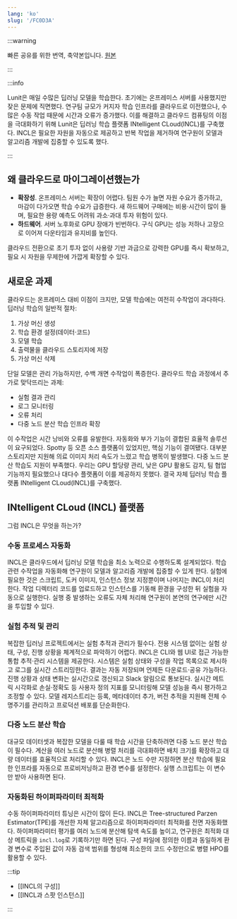 ```yaml
---
lang: 'ko'
slug: '/FC0D3A'
---
```


:::warning

빠른 공유를 위한 번역, 축약본입니다. [원본](https://medium.com/lunit/intelligent-cloud-part-1-introduction-to-lunits-cloud-deep-learning-platform-for-efficient-94fd2da2a3f2)

:::

:::info

Lunit은 매일 수많은 딥러닝 모델을 학습한다. 초기에는 온프레미스 서버를 사용했지만 잦은 문제에 직면했다. 연구팀 규모가 커지자 학습 인프라를 클라우드로 이전했으나, 수많은 수동 작업 때문에 시간과 오류가 증가했다. 이를 해결하고 클라우드 컴퓨팅의 이점을 극대화하기 위해 Lunit은 딥러닝 학습 플랫폼 INtelligent CLoud(INCL)를 구축했다. INCL은 필요한 자원을 자동으로 제공하고 반복 작업을 제거하여 연구원이 모델과 알고리즘 개발에 집중할 수 있도록 했다.

:::

## 왜 클라우드로 마이그레이션했는가

- **확장성**. 온프레미스 서버는 확장이 어렵다. 팀원 수가 늘면 자원 수요가 증가하고, 마감이 다가오면 학습 수요가 급증한다. 새 하드웨어 구매에는 비용·시간이 많이 들며, 필요한 용량 예측도 어려워 과소·과대 투자 위험이 있다.
- **하드웨어**. 서버 노후화로 GPU 장애가 빈번하다. 구식 GPU는 성능 저하나 고장으로 이어져 다운타임과 유지비를 높인다.

클라우드 전환으로 초기 투자 없이 사용량 기반 과금으로 강력한 GPU를 즉시 확보하고, 필요 시 자원을 무제한에 가깝게 확장할 수 있다.

## 새로운 과제

클라우드는 온프레미스 대비 이점이 크지만, 모델 학습에는 여전히 수작업이 과다하다. 딥러닝 학습의 일반적 절차:

1. 가상 머신 생성
2. 학습 환경 설정(데이터·코드)
3. 모델 학습
4. 출력물을 클라우드 스토리지에 저장
5. 가상 머신 삭제

단일 모델은 관리 가능하지만, 수백 개면 수작업이 폭증한다. 클라우드 학습 과정에서 추가로 맞닥뜨리는 과제:

- 실험 결과 관리
- 로그 모니터링
- 오류 처리
- 다중 노드 분산 학습 인프라 확장

이 수작업은 시간 낭비와 오류를 유발한다. 자동화와 부가 기능이 결합된 효율적 솔루션이 요구되었다. Spotty 등 오픈 소스 플랫폼이 있었지만, 핵심 기능이 결여됐다. 대부분 스토리지만 지원해 의료 이미지 처리 속도가 느렸고 학습 병목이 발생했다. 다중 노드 분산 학습도 지원이 부족했다. 우리는 GPU 할당량 관리, 낮은 GPU 활용도 감지, 팀 협업 기능까지 필요했으나 대다수 플랫폼이 이를 제공하지 못했다. 결국 자체 딥러닝 학습 플랫폼 INtelligent CLoud(INCL)를 구축했다.

## INtelligent CLoud (INCL) 플랫폼

그럼 INCL은 무엇을 하는가?

### 수동 프로세스 자동화

INCL은 클라우드에서 딥러닝 모델 학습을 최소 노력으로 수행하도록 설계되었다. 학습 관련 수작업을 자동화해 연구원이 모델과 알고리즘 개발에 집중할 수 있게 한다. 실험에 필요한 것은 스크립트, 도커 이미지, 인스턴스 정보 지정뿐이며 나머지는 INCL이 처리한다. 작업 디렉터리 코드를 업로드하고 인스턴스를 기동해 환경을 구성한 뒤 실험을 자동으로 실행한다. 실행 중 발생하는 오류도 자체 처리해 연구원이 본연의 연구에만 시간을 투입할 수 있다.

### 실험 추적 및 관리

복잡한 딥러닝 프로젝트에서는 실험 추적과 관리가 필수다. 전용 시스템 없이는 실험 상태, 구성, 진행 상황을 체계적으로 파악하기 어렵다. INCL은 CLI와 웹 UI로 접근 가능한 통합 추적·관리 시스템을 제공한다. 시스템은 실험 상태와 구성을 작업 목록으로 제시하고 로그를 실시간 스트리밍한다. 결과는 자동 저장되며 언제든 다운로드·공유 가능하다. 진행 상황과 상태 변화는 실시간으로 갱신되고 Slack 알림으로 통보된다. 실시간 메트릭 시각화로 손실·정확도 등 사용자 정의 지표를 모니터링해 모델 성능을 즉시 평가하고 조정할 수 있다. 모델 레지스트리는 등록, 메타데이터 추가, 버전 추적을 지원해 전체 수명주기를 관리하고 프로덕션 배포를 단순화한다.

### 다중 노드 분산 학습

대규모 데이터셋과 복잡한 모델을 다룰 때 학습 시간을 단축하려면 다중 노드 분산 학습이 필수다. 계산을 여러 노드로 분산해 병렬 처리를 극대화하면 배치 크기를 확장하고 대량 데이터를 효율적으로 처리할 수 있다. INCL은 노드 수만 지정하면 분산 학습에 필요한 인프라를 자동으로 프로비저닝하고 환경 변수를 설정한다. 실행 스크립트는 이 변수만 받아 사용하면 된다.

### 자동화된 하이퍼파라미터 최적화

수동 하이퍼파라미터 튜닝은 시간이 많이 든다. INCL은 Tree-structured Parzen Estimator(TPE)를 개선한 자체 알고리즘으로 하이퍼파라미터 최적화를 전면 자동화했다. 하이퍼파라미터 평가를 여러 노드에 분산해 탐색 속도를 높이고, 연구원은 최적화 대상 메트릭을 `incl.log`로 기록하기만 하면 된다. 구성 파일에 정의한 이름과 동일하게 환경 변수로 주입된 값이 자동 검색 범위를 형성해 최소한의 코드 수정만으로 병렬 HPO를 활용할 수 있다.

:::tip

- [[INCL의 구성]]
- [[INCL과 스팟 인스턴스]]

:::
